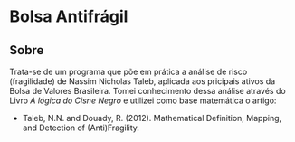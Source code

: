 # Bolsa Antifrágil

## Sobre

Trata-se de um programa que põe em prática a análise de risco (fragilidade) de Nassim Nicholas Taleb, aplicada aos pricipais ativos da Bolsa de Valores Brasileira.
Tomei conhecimento dessa análise através do Livro _A lógica do Cisne Negro_ e utilizei como base matemática o artigo:
 - Taleb, N.N. and Douady, R. (2012). Mathematical Definition, Mapping, and Detection of (Anti)Fragility.
